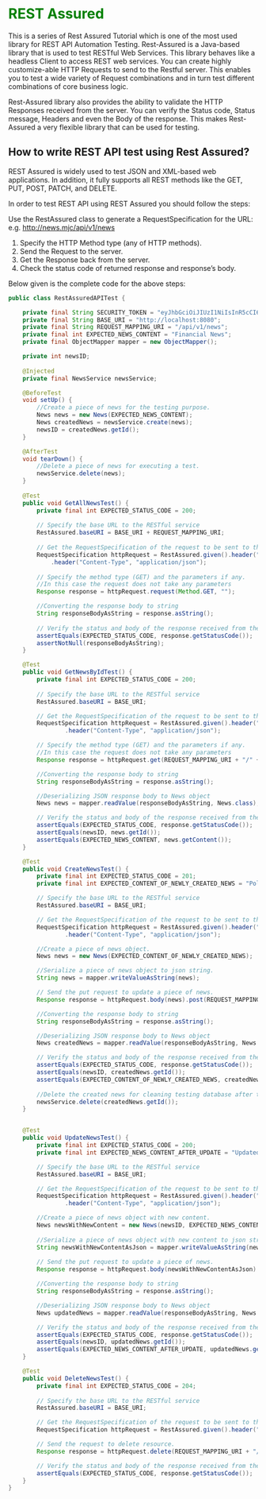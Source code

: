 <H1 style="color: green">REST Assured</h1>

This is a series of Rest Assured Tutorial which is one of the most used library for REST API Automation Testing. Rest-Assured is a Java-based library that is used to test RESTful Web Services. This library behaves like a headless Client to access REST web services. You can create highly customize-able HTTP Requests to send to the Restful server. This enables you to test a wide variety of Request combinations and in turn test different combinations of core business logic.

Rest-Assured library also provides the ability to validate the HTTP Responses received from the server. You can verify the Status code, Status message, Headers and even the Body of the response. This makes Rest-Assured a very flexible library that can be used for testing.

## How to write REST API test using Rest Assured?

REST Assured is widely used to test JSON and XML-based web applications. In addition, it fully supports all REST methods like the GET, PUT, POST, PATCH, and DELETE.

In order to test REST API using REST Assured you should follow the steps:

Use the RestAssured class to generate a RequestSpecification for the URL: e.g. http://news.mjc/api/v1/news
1. Specify the HTTP Method type (any of HTTP methods).
2. Send the Request to the server.
3. Get the Response back from the server.
4. Check the status code of returned response and response’s body.

Below given is the complete code for the above steps:

```Java
public class RestAssuredAPITest {

    private final String SECURITY_TOKEN = "eyJhbGciOiJIUzI1NiIsInR5cCI6IkpXVCJ9.eyJ1c2VyTmFtZSI6InRlc3RpbmcxMjMiLCJwYXNzd29yZCI6IlBhc3N3b3JkQDEiLCJpYXQiOjE2Mjg1NjQyMjF9.lW8JJvJF7jKebbqPiHOBGtCAus8D9Nv1BK6IoIIMJQ4";
    private final String BASE_URI = "http://localhost:8080";
    private final String REQUEST_MAPPING_URI = "/api/v1/news";
    private final int EXPECTED_NEWS_CONTENT = "Financial News";
    private final ObjectMapper mapper = new ObjectMapper();

    private int newsID;
    
    @Injected
    private final NewsService newsService;

    @BeforeTest
    void setUp() {
        //Create a piece of news for the testing purpose.
        News news = new News(EXPECTED_NEWS_CONTENT);
        News createdNews = newsService.create(news);
        newsID = createdNews.getId();
    }

    @AfterTest
    void tearDown() {
        //Delete a piece of news for executing a test.
        newsService.delete(news);
    }
 
    @Test
    public void GetAllNewsTest() { 
        private final int EXPECTED_STATUS_CODE = 200;
        
        // Specify the base URL to the RESTful service
        RestAssured.baseURI = BASE_URI + REQUEST_MAPPING_URI; 
	
        // Get the RequestSpecification of the request to be sent to the server. 
        RequestSpecification httpRequest = RestAssured.given().header("Authorization", "Bearer " + SECURITY_TOKEN)
            .header("Content-Type", "application/json");
	
        // Specify the method type (GET) and the parameters if any. 
        //In this case the request does not take any parameters 
        Response response = httpRequest.request(Method.GET, "");

        //Converting the response body to string
        String responseBodyAsString = response.asString();
	
        // Verify the status and body of the response received from the server
        assertEquals(EXPECTED_STATUS_CODE, response.getStatusCode());
        assertNotNull(responseBodyAsString);     
    }

    @Test 
    public void GetNewsByIdTest() {
        private final int EXPECTED_STATUS_CODE = 200;
       
        // Specify the base URL to the RESTful service 
        RestAssured.baseURI = BASE_URI;

        // Get the RequestSpecification of the request to be sent to the server. 
        RequestSpecification httpRequest = RestAssured.given().header("Authorization", "Bearer " + SECURITY_TOKEN)
                .header("Content-Type", "application/json");

        // Specify the method type (GET) and the parameters if any. 
        //In this case the request does not take any parameters 
        Response response = httpRequest.get(REQUEST_MAPPING_URI + "/" + newsID);

        //Converting the response body to string
        String responseBodyAsString = response.asString();

        //Deserializing JSON response body to News object
        News news = mapper.readValue(responseBodyAsString, News.class);

        // Verify the status and body of the response received from the server
        assertEquals(EXPECTED_STATUS_CODE, response.getStatusCode());
        assertEquals(newsID, news.getId());
        assertEquals(EXPECTED_NEWS_CONTENT, news.getContent());
    }

    @Test
    public void CreateNewsTest() {
        private final int EXPECTED_STATUS_CODE = 201;
        private final int EXPECTED_CONTENT_OF_NEWLY_CREATED_NEWS = "Political News";

        // Specify the base URL to the RESTful service 
        RestAssured.baseURI = BASE_URI;

        // Get the RequestSpecification of the request to be sent to the server. 
        RequestSpecification httpRequest = RestAssured.given().header("Authorization", "Bearer " + SECURITY_TOKEN)
                .header("Content-Type", "application/json");

        //Create a piece of news object.
        News news = new News(EXPECTED_CONTENT_OF_NEWLY_CREATED_NEWS);

        //Serialize a piece of news object to json string.
        String news = mapper.writeValueAsString(news);

        // Send the put request to update a piece of news.
        Response response = httpRequest.body(news).post(REQUEST_MAPPING_URI);

        //Converting the response body to string
        String responseBodyAsString = response.asString();

        //Deserializing JSON response body to News object
        News createdNews = mapper.readValue(responseBodyAsString, News.class);

        // Verify the status and body of the response received from the server
        assertEquals(EXPECTED_STATUS_CODE, response.getStatusCode());
        assertEquals(newsID, createdNews.getId());
        assertEquals(EXPECTED_CONTENT_OF_NEWLY_CREATED_NEWS, createdNews.getContent());
        
        //Delete the created news for cleaning testing database after the test.
        newsService.delete(createdNews.getId());
    }


    @Test
    public void UpdateNewsTest() {
        private final int EXPECTED_STATUS_CODE = 200;
        private final int EXPECTED_NEWS_CONTENT_AFTER_UPDATE = "Updated Financial News";

        // Specify the base URL to the RESTful service 
        RestAssured.baseURI = BASE_URI;

        // Get the RequestSpecification of the request to be sent to the server. 
        RequestSpecification httpRequest = RestAssured.given().header("Authorization", "Bearer " + SECURITY_TOKEN)
                .header("Content-Type", "application/json");

        //Create a piece of news object with new content.
        News newsWithNewContent = new News(newsID, EXPECTED_NEWS_CONTENT_AFTER_UPDATE);
        
        //Serialize a piece of news object with new content to json string.
        String newsWithNewContentAsJson = mapper.writeValueAsString(news);
        
        // Send the put request to update a piece of news.
        Response response = httpRequest.body(newsWithNewContentAsJson).put(REQUEST_MAPPING_URI + "/" + newsID);

        //Converting the response body to string
        String responseBodyAsString = response.asString();

        //Deserializing JSON response body to News object
        News updatedNews = mapper.readValue(responseBodyAsString, News.class);

        // Verify the status and body of the response received from the server
        assertEquals(EXPECTED_STATUS_CODE, response.getStatusCode());
        assertEquals(newsID, updatedNews.getId());
        assertEquals(EXPECTED_NEWS_CONTENT_AFTER_UPDATE, updatedNews.getContent());
    }

    @Test
    public void DeleteNewsTest() {
        private final int EXPECTED_STATUS_CODE = 204;
     
        // Specify the base URL to the RESTful service
        RestAssured.baseURI = BASE_URI;

        // Get the RequestSpecification of the request to be sent to the server. 
        RequestSpecification httpRequest = RestAssured.given().header("Authorization", "Bearer " + SECURITY_TOKEN);

        // Send the request to delete resource. 
        Response response = httpRequest.delete(REQUEST_MAPPING_URI + "/" + newsID);

        // Verify the status and body of the response received from the server
        assertEquals(EXPECTED_STATUS_CODE, response.getStatusCode());
    }
}
```